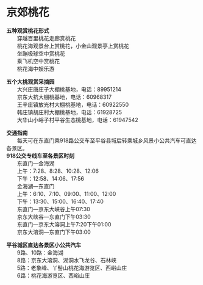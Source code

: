# 京郊桃花  

**五种观赏桃花形式**  
&emsp;&emsp;穿越百里桃花走廊赏桃花  
&emsp;&emsp;桃花海观景台上赏桃花，小金山观景亭上赏桃花  
&emsp;&emsp;坐蹦极球空中赏桃花  
&emsp;&emsp;乘飞机空中赏桃花  
&emsp;&emsp;桃花海中娱乐游  

**五个大桃观赏采摘园**  
&emsp;&emsp;大兴庄唐庄子大棚桃基地，电话：89951214  
&emsp;&emsp;京东大抗大棚桃基地，电话：60968317  
&emsp;&emsp;王辛庄镇放光村大棚桃基地，电话：60922550  
&emsp;&emsp;韩庄镇胡庄村大棚桃基地，电话：61928725  
&emsp;&emsp;大华山小峪子村平谷生态桃基地，电话：61947542  

**交通指南**  
&emsp;&emsp;每天可在东直门乘918路公交车至平谷县城后转乘城乡风景小公共汽车可直达各景区。  
**918公交专线车至各景区时刻**  
&emsp;&emsp;东直门—金海湖  
&emsp;&emsp;上午：7:28、8:28、10:28、12:06  
&emsp;&emsp;下午：12:58、14:06、17:56  
&emsp;&emsp;金海湖—东直门  
&emsp;&emsp;上午：6:10、7:10、09:00、11:00、12:00  
&emsp;&emsp;下午：13:30、15:00、16:40、17:40  
&emsp;&emsp;东直门—京东大峡谷上午07:30  
&emsp;&emsp;京东大峡谷—东直门下午03:30  
&emsp;&emsp;东直门—京东大溶洞上午7:20下午01:00  
&emsp;&emsp;京东大溶洞—东直门下午03:00  

**平谷城区直达各景区小公共汽车**  
&emsp;&emsp;9路、10路：金海湖  
&emsp;&emsp;8路：京东大溶洞、湖洞水飞龙谷、石林峡  
&emsp;&emsp;5路：老象峰、丫髻山桃花海游览区、西峪山庄  
&emsp;&emsp;6路：桃花海游览区、西峪山庄  
